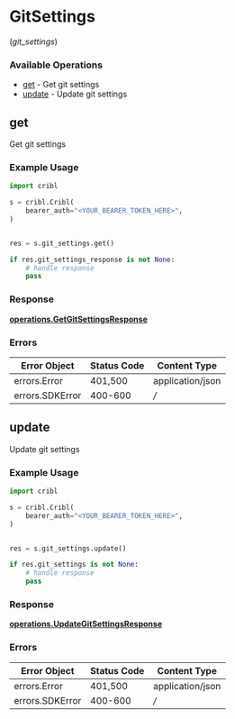# GitSettings
(*git_settings*)

### Available Operations

* [get](#get) - Get git settings
* [update](#update) - Update git settings

## get

Get git settings

### Example Usage

```python
import cribl

s = cribl.Cribl(
    bearer_auth="<YOUR_BEARER_TOKEN_HERE>",
)


res = s.git_settings.get()

if res.git_settings_response is not None:
    # handle response
    pass
```


### Response

**[operations.GetGitSettingsResponse](../../models/operations/getgitsettingsresponse.md)**
### Errors

| Error Object     | Status Code      | Content Type     |
| ---------------- | ---------------- | ---------------- |
| errors.Error     | 401,500          | application/json |
| errors.SDKError  | 400-600          | */*              |

## update

Update git settings

### Example Usage

```python
import cribl

s = cribl.Cribl(
    bearer_auth="<YOUR_BEARER_TOKEN_HERE>",
)


res = s.git_settings.update()

if res.git_settings is not None:
    # handle response
    pass
```


### Response

**[operations.UpdateGitSettingsResponse](../../models/operations/updategitsettingsresponse.md)**
### Errors

| Error Object     | Status Code      | Content Type     |
| ---------------- | ---------------- | ---------------- |
| errors.Error     | 401,500          | application/json |
| errors.SDKError  | 400-600          | */*              |
